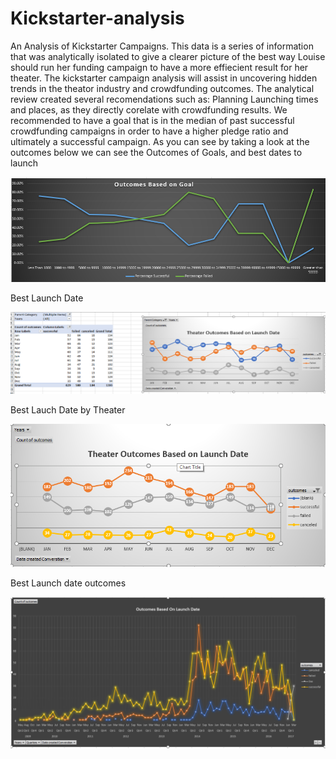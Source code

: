 # Kickstarter-analysis
An Analysis of Kickstarter Campaigns.
This data is a series of information that was analytically isolated to give a clearer picture of the best
 way Louise should run her funding campaign to have a more effiecient result for her theater. The kickstarter campaign analysis
 will assist in uncovering hidden trends in the theator industry and crowdfunding outcomes. 
The analytical review created several recomendations such as: Planning Launching times and places, as they directly corelate with crowdfunding results. We recommended to have a goal that is in the median of past successful crowdfunding campaigns in order to have a higher pledge ratio and ultimately a successful campaign. 
As you can see by taking a look at the outcomes below we can see the Outcomes of Goals, and best dates to launch 




![](Images/Goals_Outcomes.png)




Best Launch Date 


![](Images/Launch_date_outcome_theator_pivots.png)






Best Lauch Date by Theater


![](Images/Launch_date_theater_outcome_graph.png)






Best Launch date outcomes



![](Images/Launchdates_Outcomes.png)











